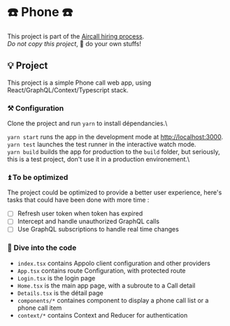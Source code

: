 # ☎️ Phone ☎️

This project is part of the [Aircall hiring process](https://github.com/aircall/frontend-hiring-test).\
_Do not copy this project_, 🤫 do your own stuffs!

## 💡 Project

This project is a simple Phone call web app, using React/GraphQL/Context/Typescript stack.

### ⚒️ Configuration

Clone the project and run `yarn` to install dépendancies.\

`yarn start` runs the app in the development mode at [http://localhost:3000](http://localhost:3000).\
`yarn test` launches the test runner in the interactive watch mode.\
`yarn build` builds the app for production to the `build` folder, but seriously, this is a test project, don't use it in a production environement.\

### ⏫ To be optimized

The project could be optimized to provide a better user experience, here's tasks that could have been done with more time :

- [ ] Refresh user token when token has expired
- [ ] Intercept and handle unauthorized GraphQL calls
- [ ] Use GraphQL subscriptions to handle real time changes

### 🐬 Dive into the code

- `index.tsx` contains Appolo client configuration and other providers
- `App.tsx` contains route Configuration, with protected route
- `Login.tsx` is the login page
- `Home.tsx` is the main app page, with a subroute to a Call detail
- `Details.tsx` is the détail page
- `components/*` containes component to display a phone call list or a phone call item
- `context/*` contains Context and Reducer for authentication
